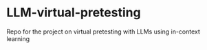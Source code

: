 # LLM-virtual-pretesting
Repo for the project on virtual pretesting with LLMs using in-context learning
